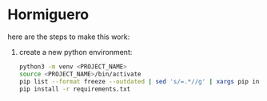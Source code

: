 # Hormiguero

here are the steps to make this work:
1. create a new python environment:
    ```bash
    python3 -m venv <PROJECT_NAME>
    source <PROJECT_NAME>/bin/activate
    pip list --format freeze --outdated | sed 's/=.*//g' | xargs pip install --upgrade
    pip install -r requirements.txt
    
    ```